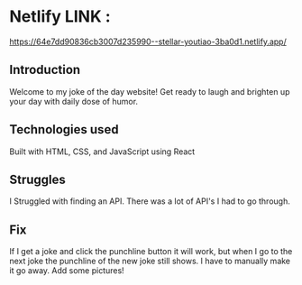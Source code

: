 # Netlify LINK :

https://64e7dd90836cb3007d235990--stellar-youtiao-3ba0d1.netlify.app/

## Introduction

Welcome to my joke of the day website! Get ready to laugh and brighten up your day with daily dose of humor.

## Technologies used

Built with HTML, CSS, and JavaScript using React

## Struggles

I Struggled with finding an API. There was a lot of API's I had to go through.

## Fix

If I get a joke and click the punchline button it will work, but when I go to the next joke the punchline of the new joke still shows. I have to manually make it go away. Add some pictures!
